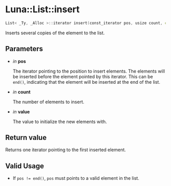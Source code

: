 # Luna::List::insert

```c++
List< _Ty, _Alloc >::iterator insert(const_iterator pos, usize count, const value_type &value)
```

Inserts several copies of the element to the list. 



## Parameters
* *in* **pos**

    The iterator pointing to the position to insert elements. The elements will be inserted before the element pointed by this iterator. This can be `end()`, indicating that the element will be inserted at the end of the list. 

* *in* **count**

    The number of elements to insert. 

* *in* **value**

    The value to initialize the new elements with. 

## Return value
Returns one iterator pointing to the first inserted element. 

## Valid Usage
* If `pos != end()`, `pos` must points to a valid element in the list. 

